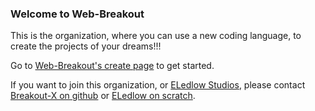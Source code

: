 ### Welcome to Web-Breakout
This is the organization, where you can use a new coding language, to create the projects of your dreams!!!

Go to [Web-Breakout's create page](https://web-breakout.github.io/create) to get started.

If you want to join this organization, or [ELedlow Studios](https://github.com/ELedlowStudios), please contact [Breakout-X on github](https://github.com/Breakout-X/) or [ELedlow on scratch](https://scratch.mit.edu/Users/ELedlow/).
